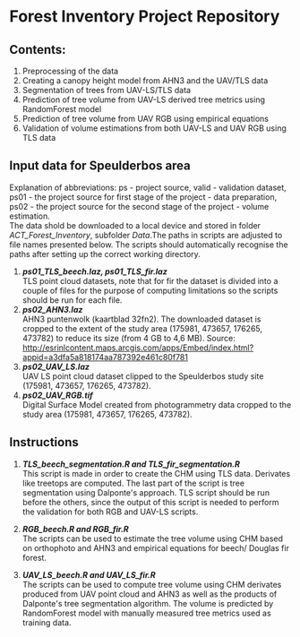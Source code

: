 # Forest Inventory Project Repository

## Contents:
1. Preprocessing of the data
2. Creating a canopy height model from AHN3 and the UAV/TLS data
3. Segmentation of trees from UAV-LS/TLS data
4. Prediction of tree volume from UAV-LS derived tree metrics using RandomForest model
5. Prediction of tree volume from UAV RGB using empirical equations
6. Validation of volume estimations from both UAV-LS and UAV RGB using TLS data

## Input data for Speulderbos area
Explanation of abbreviations: ps - project source, valid - validation dataset, ps01 - the project source for first stage of the project - data preparation, ps02 - the project source for the second stage of the project - volume estimation.  
The data shold be downloaded to a local device and stored in folder *ACT_Forest_Inventory*, subfolder *Data*.The paths in scripts are adjusted to file names presented below. The scripts should automatically recognise the paths after setting up the correct working directory.
1. ***ps01_TLS_beech.laz, ps01_TLS_fir.laz***   
TLS point cloud datasets, note that for fir the dataset is divided into a couple of files for the purpose of computing limitations so the scripts should be run for each file.  
2. ***ps02_AHN3.laz***  
AHN3 puntenwolk (kaartblad 32fn2). The downloaded dataset is cropped to the extent of the study area (175981, 473657, 176265, 473782) to reduce its size (from 4 GB to 4,6 MB). Source: http://esrinlcontent.maps.arcgis.com/apps/Embed/index.html?appid=a3dfa5a818174aa787392e461c80f781 
3. ***ps02_UAV_LS.laz***  
UAV LS point cloud dataset clipped to the Speulderbos study site (175981, 473657, 176265, 473782).  
4. ***ps02_UAV_RGB.tif***  
Digital Surface Model created from photogrammetry data cropped to the study area (175981, 473657, 176265, 473782).  

## Instructions  
1.  ***TLS_beech_segmentation.R and TLS_fir_segmentation.R***  
This script is made in order to create the CHM using TLS data. Derivates like treetops are computed. The last part of the script is tree segmentation using Dalponte's approach. TLS script should be run before the others, since the output of this script is needed to perform the validation for both RGB and UAV-LS scripts.  

2. ***RGB_beech.R and RGB_fir.R***   
The scripts can be used to estimate the tree volume using CHM based on orthophoto and AHN3 and empirical equations for beech/ Douglas fir forest.

3. ***UAV_LS_beech.R and UAV_LS_fir.R***   
The scripts can be used to compute tree volume using CHM derivates produced from UAV point cloud and AHN3 as well as the products of Dalponte's tree segmentation algorithm. The volume is predicted by RandomForest model with manually measured tree metrics used as training data.


